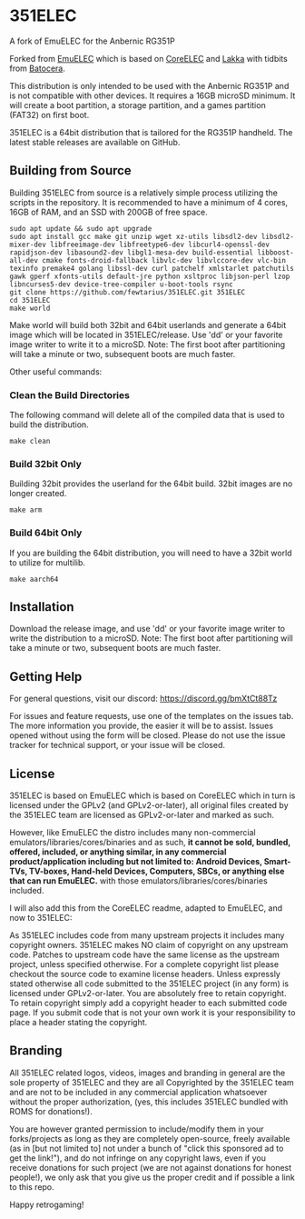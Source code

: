 # 351ELEC

A fork of EmuELEC for the Anbernic RG351P

Forked from [EmuELEC](https://github.com/EmuELEC/EmuELEC) which is based on [CoreELEC](https://github.com/CoreELEC/CoreELEC) and [Lakka](https://github.com/libretro/Lakka-LibreELEC) with tidbits from [Batocera](https://github.com/batocera-linux/batocera.linux).

This distribution is only intended to be used with the Anbernic RG351P and is not compatible with other devices.  It requires a 16GB microSD minimum.  It will create a boot partition, a storage partition, and a games partition (FAT32) on first boot.

351ELEC is a 64bit distribution that is tailored for the RG351P handheld.  The latest stable releases are available on GitHub.

## Building from Source
Building 351ELEC from source is a relatively simple process utilizing the scripts in the repository.  It is recommended to have a minimum of 4 cores, 16GB of RAM, and an SSD with 200GB of free space.

```
sudo apt update && sudo apt upgrade
sudo apt install gcc make git unzip wget xz-utils libsdl2-dev libsdl2-mixer-dev libfreeimage-dev libfreetype6-dev libcurl4-openssl-dev rapidjson-dev libasound2-dev libgl1-mesa-dev build-essential libboost-all-dev cmake fonts-droid-fallback libvlc-dev libvlccore-dev vlc-bin texinfo premake4 golang libssl-dev curl patchelf xmlstarlet patchutils gawk gperf xfonts-utils default-jre python xsltproc libjson-perl lzop libncurses5-dev device-tree-compiler u-boot-tools rsync
git clone https://github.com/fewtarius/351ELEC.git 351ELEC    
cd 351ELEC
make world
```

Make world will build both 32bit and 64bit userlands and generate a 64bit image which will be located in 351ELEC/release.  Use 'dd' or your favorite image writer to write it to a microSD.  Note: The first boot after partitioning will take a minute or two, subsequent boots are much faster.

Other useful commands:

### Clean the Build Directories

The following command will delete all of the compiled data that is used to build the distribution.

```
make clean
```

### Build 32bit Only
Building 32bit provides the userland for the 64bit build.  32bit images are no longer created.

```
make arm
```

### Build 64bit Only

If you are building the 64bit distribution, you will need to have a 32bit world to utilize for multilib.

```
make aarch64
```

## Installation
Download the release image, and use 'dd' or your favorite image writer to write the distribution to a microSD. Note: The first boot after partitioning will take a minute or two, subsequent boots are much faster.

## Getting Help

For general questions, visit our discord: https://discord.gg/bmXtCt88Tz

For issues and feature requests, use one of the templates on the issues tab.  The more information you provide, the easier it will be to assist.  Issues opened without using the form will be closed.  Please do not use the issue tracker for technical support, or your issue will be closed.

## License

351ELEC is based on EmuELEC which is based on CoreELEC which in turn is licensed under the GPLv2 (and GPLv2-or-later), all original files created by the 351ELEC team are licensed as GPLv2-or-later and marked as such.

However, like EmuELEC the distro includes many non-commercial emulators/libraries/cores/binaries and as such, **it cannot be sold, bundled, offered, included, or anything similar, in any commercial product/application including but not limited to: Android Devices, Smart-TVs, TV-boxes, Hand-held Devices, Computers, SBCs, or anything else that can run EmuELEC.** with those emulators/libraries/cores/binaries included.

I will also add this from the CoreELEC readme, adapted to EmuELEC, and now to 351ELEC:

As 351ELEC includes code from many upstream projects it includes many copyright owners. 351ELEC makes NO claim of copyright on any upstream code. Patches to upstream code have the same license as the upstream project, unless specified otherwise. For a complete copyright list please checkout the source code to examine license headers. Unless expressly stated otherwise all code submitted to the 351ELEC project (in any form) is licensed under GPLv2-or-later. You are absolutely free to retain copyright. To retain copyright simply add a copyright header to each submitted code page. If you submit code that is not your own work it is your responsibility to place a header stating the copyright.

## Branding

All 351ELEC related logos, videos, images and branding in general are the sole property of 351ELEC and they are all Copyrighted by the 351ELEC team and are not to be included in any commercial application whatsoever without the proper authorization, (yes, this includes 351ELEC bundled with ROMS for donations!).

You are however granted permission to include/modify them in your forks/projects as long as they are completely open-source, freely available (as in [but not limited to] not under a bunch of "click this sponsored ad to get the link!"), and do not infringe on any copyright laws, even if you receive donations for such project (we are not against donations for honest people!), we only ask that you give us the proper credit and if possible a link to this repo.

Happy retrogaming! 

